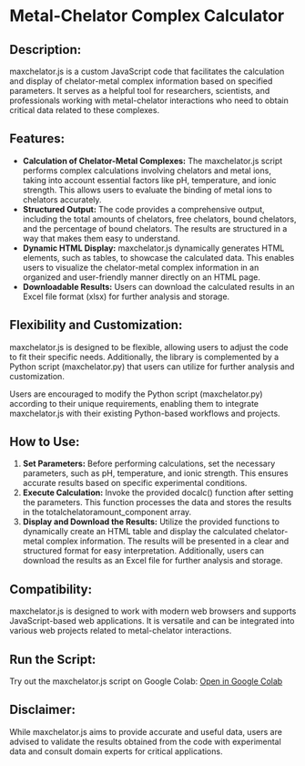 <!DOCTYPE html>
<html>
<body>
  <h1>Metal-Chelator Complex Calculator</h1>
  <h2>Description:</h2>
  <p>maxchelator.js is a custom JavaScript code that facilitates the calculation and display of chelator-metal complex information based on specified parameters. It serves as a helpful tool for researchers, scientists, and professionals working with metal-chelator interactions who need to obtain critical data related to these complexes.</p>

  <h2>Features:</h2>
  <ul>
    <li><strong>Calculation of Chelator-Metal Complexes:</strong> The maxchelator.js script performs complex calculations involving chelators and metal ions, taking into account essential factors like pH, temperature, and ionic strength. This allows users to evaluate the binding of metal ions to chelators accurately.</li>
    <li><strong>Structured Output:</strong> The code provides a comprehensive output, including the total amounts of chelators, free chelators, bound chelators, and the percentage of bound chelators. The results are structured in a way that makes them easy to understand.</li>
    <li><strong>Dynamic HTML Display:</strong> maxchelator.js dynamically generates HTML elements, such as tables, to showcase the calculated data. This enables users to visualize the chelator-metal complex information in an organized and user-friendly manner directly on an HTML page.</li>
     <li><strong>Downloadable Results:</strong> Users can download the calculated results in an Excel file format (xlsx) for further analysis and storage.</li>

  </ul>

  <h2>Flexibility and Customization:</h2>
  <p>maxchelator.js is designed to be flexible, allowing users to adjust the code to fit their specific needs. Additionally, the library is complemented by a Python script (maxchelator.py) that users can utilize for further analysis and customization.</p>
  <p>Users are encouraged to modify the Python script (maxchelator.py) according to their unique requirements, enabling them to integrate maxchelator.js with their existing Python-based workflows and projects.</p>

  <h2>How to Use:</h2>
  <ol>
    <li><strong>Set Parameters:</strong> Before performing calculations, set the necessary parameters, such as pH, temperature, and ionic strength. This ensures accurate results based on specific experimental conditions.</li>
    <li><strong>Execute Calculation:</strong> Invoke the provided docalc() function after setting the parameters. This function processes the data and stores the results in the totalchelatoramount_component array.</li>
    <li><strong>Display and Download the Results:</strong> Utilize the provided functions to dynamically create an HTML table and display the calculated chelator-metal complex information. The results will be presented in a clear and structured format for easy interpretation. Additionally, users can download the results as an Excel file for further analysis and storage.</li>
  </ol>

  <h2>Compatibility:</h2>
  <p>maxchelator.js is designed to work with modern web browsers and supports JavaScript-based web applications. It is versatile and can be integrated into various web projects related to metal-chelator interactions.</p>
 <h2>Run the Script:</h2>
  <p>Try out the maxchelator.js script on Google Colab: <a href="https://colab.research.google.com/drive/11u4w6PD4U_Y3j8kLM70c_TW6IkRYz5OF?usp=sharing" target="_blank">Open in Google Colab</a></p>
  
  <h2>Disclaimer:</h2>
  <p>While maxchelator.js aims to provide accurate and useful data, users are advised to validate the results obtained from the code with experimental data and consult domain experts for critical applications.</p>
</body>
</html>
